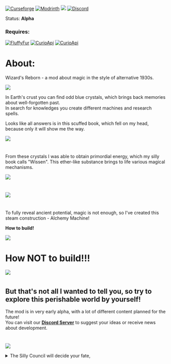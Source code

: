 [![Curseforge](https://img.shields.io/curseforge/dt/913994?style=for-the-badge&color=6aa84f&logo=curseforge&label=WIZARD's%20REBORN)](https://www.curseforge.com/minecraft/mc-mods/wizards-reborn)
[![Modrinth](https://img.shields.io/modrinth/dt/wizards-reborn?style=for-the-badge&color=6aa84f&logo=modrinth&label=WIZARD's%20REBORN)](https://modrinth.com/mod/wizards-reborn)
[![](https://img.shields.io/badge/%20-LICENSE%20GPL--2.0-blue?style=for-the-badge&color=blue&logo=github&logoColor=000000&labelColor=FFFFFF)](https://github.com/MaxBogomol/FluffyFur/blob/master/LICENSE)
[![Discord](https://img.shields.io/discord/1155188824360624148?style=for-the-badge&color=6aa84f&logo=discord&label=DISCORD)](https://discord.gg/cKf55qNugw)

Status: **Alpha**  

### Requires:
[![FluffyFur](https://img.shields.io/badge/%20-FLUFFY%20FUR-5800ff?style=for-the-badge&color=d77787&logo=githubsponsors&logoColor=000000&labelColor=FFFFFF)](https://github.com/MaxBogomol/FluffyFur/tree/master)
[![CurioApi](https://img.shields.io/badge/%20-CURIOS%20API-000000?style=for-the-badge&color=d48526&logo=curseforge&logoColor=000000&labelColor=FFFFFF)](https://www.curseforge.com/minecraft/mc-mods/curios)
[![CurioApi](https://img.shields.io/badge/%20-CURIOS%20API-000000?style=for-the-badge&color=349a46&logo=modrinth&logoColor=000000&labelColor=FFFFFF)](https://modrinth.com/mod/curios)

# About:

Wizard's Reborn - a mod about magic in the style of alternative 1930s.  

![](https://cdn.modrinth.com/data/axZDcOCH/images/554f3b41f0eb5a5cd37c6d52319bcb1210162882.png)

In Earth's crust you can find odd blue crystals, which brings back memories about well-forgotten past.  
In search for knowledges you create different machines and research spells.  

Looks like all answers is in this scuffed book, which fell on my head, because only it will show me the way.  

![](https://cdn.modrinth.com/data/axZDcOCH/images/aec9a994b89d51b385d161960ed07cebacaaa7de.png)

#

From these crystals I was able to obtain primordial energy, which my silly book calls "Wissen". This ether-like substance brings to life various magical mechanisms.  

![](https://cdn.modrinth.com/data/axZDcOCH/images/9e3e089a761f1a622417dd9365f8f39fb99066a3.png)

#

![](https://cdn.modrinth.com/data/axZDcOCH/images/64907bf766a6645a18db912d18a4858c1c3411b6.png)

#

To fully reveal ancient potential, magic is not enough, so I've created this steam construction - Alchemy Machine!  

**How to build!**  

![](https://cdn.modrinth.com/data/axZDcOCH/images/afe55f4a68f97e206664621f50f321c38fae2332.png)

# **How NOT to build!!!**  

![](https://cdn.modrinth.com/data/axZDcOCH/images/818d28307dab7b1503d86100aecf5f7801f97ab2.png)

#

## But that's not all I wanted to tell you, so try to explore this perishable world by yourself!    

The mod is in very early alpha, with a lot of different content planned for the future!  
You can visit our **[Discord Server](https://discord.gg/cKf55qNugw)** to suggest your ideas or receive news about development.

#

![](https://cdn.modrinth.com/data/axZDcOCH/images/cc1897498c7d031252693c76fe625816282951df.png)

<details>
<summary>The Silly Council will decide your fate,</summary>

meow

</details>

